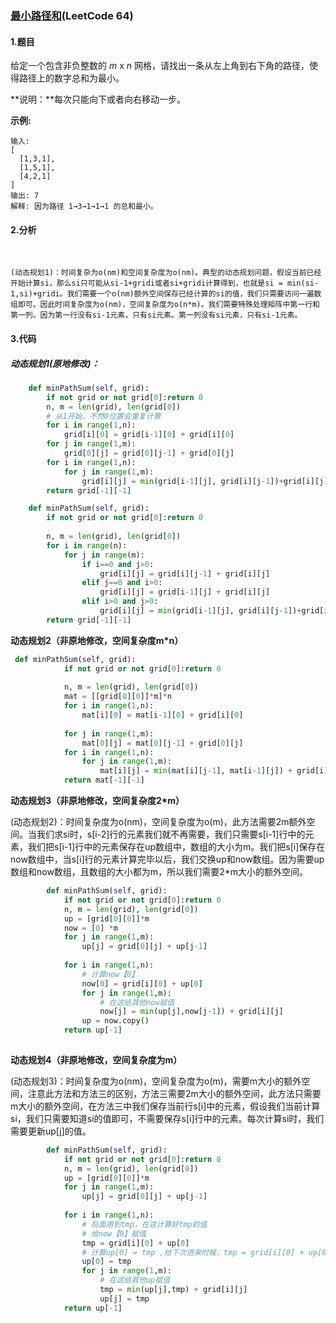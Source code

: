 ### [最小路径和](https://leetcode-cn.com/problems/minimum-path-sum/)(LeetCode 64)

#### 1.题目

给定一个包含非负整数的 *m* x *n* 网格，请找出一条从左上角到右下角的路径，使得路径上的数字总和为最小。

**说明：**每次只能向下或者向右移动一步。

**示例:**

```
输入:
[
  [1,3,1],
  [1,5,1],
  [4,2,1]
]
输出: 7
解释: 因为路径 1→3→1→1→1 的总和最小。
```

#### 2.分析

​	

```
(动态规划1)：时间复杂为o(nm)和空间复杂度为o(nm)。典型的动态规划问题，假设当前已经开始计算si，那么si只可能从si-1+gridi或者si+gridi计算得到，也就是si = min(si-1,si)+gridi。我们需要一个o(nm)额外空间保存已经计算的si的值，我们只需要访问一遍数组即可。因此时间复杂度为o(nm)，空间复杂度为o(n*m)。我们需要特殊处理矩阵中第一行和第一列。因为第一行没有si-1元素，只有si元素。第一列没有si元素，只有si-1元素。
```

#### 3.代码

##### 动态规划1(原地修改)：

```python
    def minPathSum(self, grid):
        if not grid or not grid[0]:return 0
        n, m = len(grid), len(grid[0])
        # 从1开始，不然0位置会重复计算
        for i in range(1,n):
            grid[i][0] = grid[i-1][0] + grid[i][0]
        for j in range(1,m):
            grid[0][j] = grid[0][j-1] + grid[0][j]  
        for i in range(1,n):
            for j in range(1,m):
                grid[i][j] = min(grid[i-1][j], grid[i][j-1])+grid[i][j]
        return grid[-1][-1]
```

```python
    def minPathSum(self, grid):
        if not grid or not grid[0]:return 0
        
        n, m = len(grid), len(grid[0])
        for i in range(n):
            for j in range(m):
                if i==0 and j>0:
                    grid[i][j] = grid[i][j-1] + grid[i][j]
                elif j==0 and i>0:
                    grid[i][j] = grid[i-1][j] + grid[i][j]
                elif i>0 and j>0:
                    grid[i][j] = min(grid[i-1][j], grid[i][j-1])+grid[i][j]
        return grid[-1][-1]
```



**动态规划2（非原地修改，空间复杂度m*n）**

```python
 def minPathSum(self, grid):
            if not grid or not grid[0]:return 0
            
            n, m = len(grid), len(grid[0])
            mat = [[grid[0][0]]*m]*n
            for i in range(1,n):
                mat[i][0] = mat[i-1][0] + grid[i][0]
    
            for j in range(1,m):
                mat[0][j] = mat[0][j-1] + grid[0][j]
            for i in range(1,n):
                for j in range(1,m):
                    mat[i][j] = min(mat[i][j-1], mat[i-1][j]) + grid[i][j]
            return mat[-1][-1]
```



**动态规划3（非原地修改，空间复杂度2*m）**

(动态规划2)：时间复杂度为o(nm)，空间复杂度为o(m)，此方法需要2m额外空间。当我们求si时，s[i-2]行的元素我们就不再需要，我们只需要s[i-1]行中的元素，我们把s[i-1]行中的元素保存在up数组中，数组的大小为m。我们把s[i]保存在now数组中，当s[i]行的元素计算完毕以后，我们交换up和now数组。因为需要up数组和now数组，且数组的大小都为m，所以我们需要2*m大小的额外空间。

```python
        def minPathSum(self, grid):
            if not grid or not grid[0]:return 0
            n, m = len(grid), len(grid[0])
            up = [grid[0][0]]*m
            now = [0] *m
            for j in range(1,m):
                up[j] = grid[0][j] + up[j-1]
                
            for i in range(1,n):
                # 计算now【0】
                now[0] = grid[i][0] + up[0]
                for j in range(1,m):
                    # 在这给其他now赋值
                    now[j] = min(up[j],now[j-1]) + grid[i][j]
                up = now.copy()
            return up[-1]
                
```



**动态规划4（非原地修改，空间复杂度为m）**

(动态规划3)：时间复杂度为o(nm)，空间复杂度为o(m)，需要m大小的额外空间，注意此方法和方法三的区别，方法三需要2m大小的额外空间，此方法只需要m大小的额外空间，在方法三中我们保存当前行s[i]中的元素，假设我们当前计算si，我们只需要知道si的值即可，不需要保存s[i]行中的元素。每次计算si时，我们需要更新up[j]的值。

```python
        def minPathSum(self, grid):
            if not grid or not grid[0]:return 0
            n, m = len(grid), len(grid[0])
            up = [grid[0][0]]*m
            for j in range(1,m):
                up[j] = grid[0][j] + up[j-1]
                
            for i in range(1,n):
                # 后面用到tmp，在这计算好tmp的值
                # 给now【0】赋值
                tmp = grid[i][0] + up[0]
                # 计算up[0] = tmp ,给下次进来时候，tmp = grid[i][0] + up[0]赋值
                up[0] = tmp 
                for j in range(1,m):
                    # 在这给其他up赋值
                    tmp = min(up[j],tmp) + grid[i][j]
                    up[j] = tmp
            return up[-1]
```

##### 

​          

